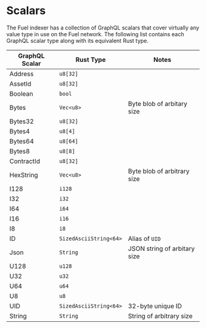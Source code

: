 # Scalars

The Fuel indexer has a collection of GraphQL scalars that cover virtually any value type in use on the Fuel network. The following list contains each GraphQL scalar type along with its equivalent Rust type.

| GraphQL Scalar | Rust Type | Notes |
--- | --- | ---
| Address | `u8[32]` |
| AssetId | `u8[32]` |
| Boolean | `bool` |
| Bytes | `Vec<u8>` | Byte blob of arbitary size |
| Bytes32 | `u8[32]` |
| Bytes4 | `u8[4]` |
| Bytes64 | `u8[64]` |
| Bytes8 | `u8[8]` |
| ContractId | `u8[32]` |
| HexString | `Vec<u8>` | Byte blob of arbitrary size |
| I128 | `i128` |
| I32 | `i32` |
| I64 | `i64` |
| I16 | `i16` |
| I8 | `i8` |
| ID | `SizedAsciiString<64>` | Alias of `UID`
| Json | `String` | JSON string of arbitary size |
| U128 | `u128` |
| U32 | `u32` |
| U64 | `u64` |
| U8 | `u8` |
| UID | `SizedAsciiString<64>` | 32-byte unique ID |
| String | `String` | String of arbitrary size |
